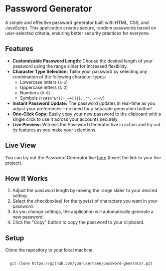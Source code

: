 # Password Generator

A simple and effective password generator built with HTML, CSS, and JavaScript. This application creates secure, random passwords based on user-selected criteria, ensuring better security practices for everyone.

## Features

- **Customizable Password Length:** Choose the desired length of your password using the range slider for increased flexibility.
- **Character Type Selection:** Tailor your password by selecting any combination of the following character types:
  - Lowercase letters (`a-z`)
  - Uppercase letters (`A-Z`)
  - Numbers (`0-9`)
  - Symbols (`!@#$%^&*()-_=+[]{};:'",.<>?/`)
- **Instant Password Update:** The password updates in real-time as you adjust your preferences—no need for a separate generation button!
- **One-Click Copy:** Easily copy your new password to the clipboard with a single click to use it across your accounts securely.
- **Live Preview:** Witness the Password Generator live in action and try out its features as you make your selections.

## Live View

You can try out the Password Generator live [here](https://mahdi-mey.github.io/Password-Generator/) (Insert the link to your live project).

## How It Works

1. Adjust the password length by moving the range slider to your desired setting.
2. Select the checkbox(es) for the type(s) of characters you want in your password.
3. As you change settings, the application will automatically generate a new password.
4. Click the "Copy" button to copy the password to your clipboard.

## Setup

Clone the repository to your local machine:

```sh

  git clone https://github.com/yourusername/password-generator.git

``````
